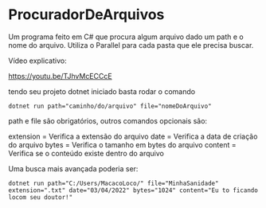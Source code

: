 # ProcuradorDeArquivos
Um programa feito em C# que procura algum arquivo dado um path e o nome do arquivo. Utiliza o Parallel para cada pasta que ele precisa buscar.

Vídeo explicativo:

https://youtu.be/TJhvMcECCcE

tendo seu projeto dotnet iniciado basta rodar o comando

```
dotnet run path="caminho/do/arquivo" file="nomeDoArquivo"
```

path e file são obrigatórios, outros comandos opcionais são:

extension = Verifica a extensão do arquivo
date = Verifica a data de criação do arquivo
bytes = Verifica o tamanho em bytes do arquivo
content = Verifica se o conteúdo existe dentro do arquivo

Uma busca mais avançada poderia ser:

```
dotnet run path="C:/Users/MacacoLoco/" file="MinhaSanidade" extension=".txt" date="03/04/2022" bytes="1024" content="Eu to ficando locom seu doutor!"
```
